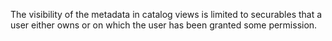 The visibility of the metadata in catalog views is limited to securables that a user either owns or on which the user has been granted some permission.
